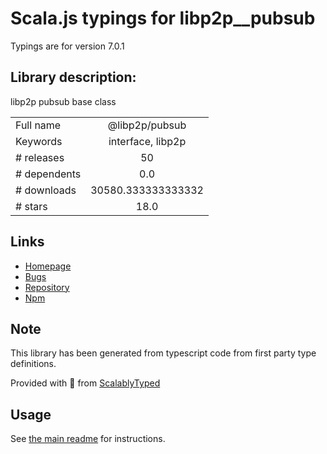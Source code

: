
# Scala.js typings for libp2p__pubsub

Typings are for version 7.0.1

## Library description:
libp2p pubsub base class

|                    |                 |
| ------------------ | :-------------: |
| Full name          | @libp2p/pubsub |
| Keywords           | interface, libp2p |
| # releases         | 50 |
| # dependents       | 0.0 |
| # downloads        | 30580.333333333332 |
| # stars            | 18.0 |

## Links
- [Homepage](https://github.com/libp2p/js-libp2p-pubsub#readme)
- [Bugs](https://github.com/libp2p/js-libp2p-pubsub/issues)
- [Repository](https://github.com/libp2p/js-libp2p-pubsub)
- [Npm](https://www.npmjs.com/package/%40libp2p%2Fpubsub)
    


## Note
This library has been generated from typescript code from first party type definitions.

Provided with :purple_heart: from [ScalablyTyped](https://github.com/oyvindberg/ScalablyTyped)

## Usage
See [the main readme](../../readme.md) for instructions.


